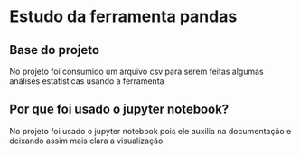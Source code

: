 # Estudo da ferramenta pandas
## Base do projeto

No projeto foi consumido um arquivo csv para serem feitas algumas análises estatísticas usando a ferramenta

## Por que foi usado o jupyter notebook?

No projeto foi usado o jupyter notebook pois ele auxilia na documentação e deixando assim mais clara a visualização.
